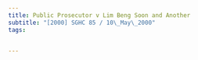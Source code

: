 ```yaml
---
title: Public Prosecutor v Lim Beng Soon and Another 
subtitle: "[2000] SGHC 85 / 10\_May\_2000"
tags:


---
```


